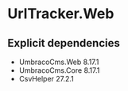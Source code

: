 ﻿# UrlTracker.Web

## Explicit dependencies
 - UmbracoCms.Web 8.17.1
 - UmbracoCms.Core 8.17.1
 - CsvHelper 27.2.1